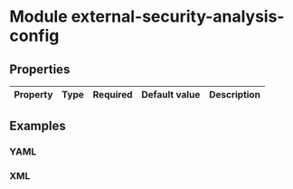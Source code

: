 # Module external-security-analysis-config

## Properties

| Property | Type | Required | Default value | Description |
| -------- | ---- | -------- | ------------- | ----------- |

## Examples

### YAML

### XML
